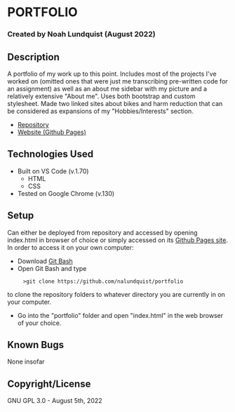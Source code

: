# PORTFOLIO

### Created by Noah Lundquist (August 2022)

## Description

A portfolio of my work up to this point.  Includes most of the projects I've worked on (omitted ones that were just me transcribing pre-written code for an assignment) as well as an about me sidebar with my picture and a relatively extensive "About me".  Uses both bootstrap and custom stylesheet.  Made two linked sites about bikes and harm reduction that can be considered as expansions of my "Hobbies/Interests" section.

* [Repository](https://github.com/nalundquist/portfolio)
* [Website (Github Pages)](https://nalundquist.github.io/portfolio)

## Technologies Used

* Built on VS Code (v.1.70)
	* HTML
	* CSS
* Tested on Google Chrome (v.130)

## Setup

Can either be deployed from repository and accessed by opening index.html in browser of choice or simply accessed on its [Github Pages site](https://nalundquist.github.io/portfolio).  In order to access it on your own computer:

* Download [Git Bash](https://git-scm.com/downloads)
* Open Git Bash and type 
```
     >git clone https://github.com/nalundquist/portfolio
```
to clone the repository folders to whatever directory you are currently in on your computer.
* Go into the "portfolio" folder and open "index.html" in the web browser of your choice.

## Known Bugs

None insofar

## Copyright/License

GNU GPL 3.0 - August 5th, 2022